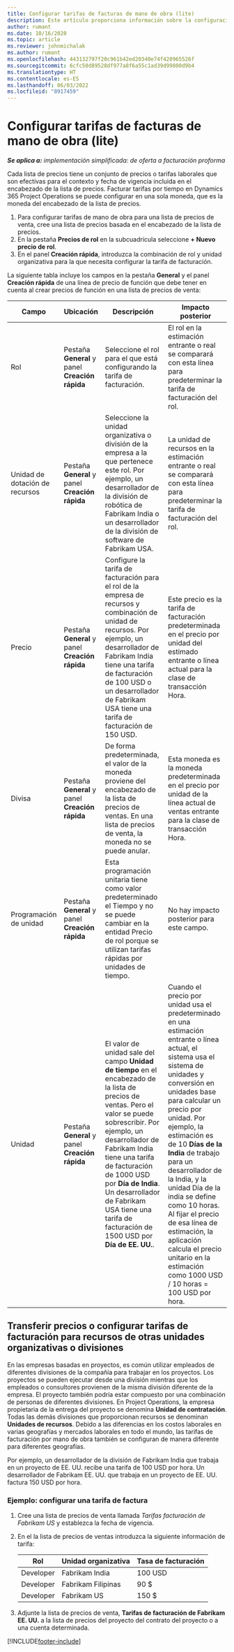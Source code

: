 ```yaml
---
title: Configurar tarifas de facturas de mano de obra (lite)
description: Este artículo proporciona información sobre la configuración de tarifas de facturación de mano de obra en Project Operations.
author: rumant
ms.date: 10/16/2020
ms.topic: article
ms.reviewer: johnmichalak
ms.author: rumant
ms.openlocfilehash: 443132797f20c961b42ed20340e74f420965526f
ms.sourcegitcommit: 6cfc50d89528df977a8f6a55c1ad39d99800d9b4
ms.translationtype: HT
ms.contentlocale: es-ES
ms.lasthandoff: 06/03/2022
ms.locfileid: "8917459"
---
```

# <a name="set-up-labor-bill-rates---lite"></a>Configurar tarifas de facturas de mano de obra (lite)

_**Se aplica a:** implementación simplificada: de oferta a facturación proforma_

Cada lista de precios tiene un conjunto de precios o tarifas laborales que son efectivas para el contexto y fecha de vigencia incluida en el encabezado de la lista de precios. Facturar tarifas por tiempo en Dynamics 365 Project Operations se puede configurar en una sola moneda, que es la moneda del encabezado de la lista de precios.

1. Para configurar tarifas de mano de obra para una lista de precios de venta, cree una lista de precios basada en el encabezado de la lista de precios. 
2. En la pestaña **Precios de rol** en la subcuadrícula seleccione **+ Nuevo precio de rol**. 
3. En el panel **Creación rápida**, introduzca la combinación de rol y unidad organizativa para la que necesita configurar la tarifa de facturación.

  La siguiente tabla incluye los campos en la pestaña **General** y el panel **Creación rápida** de una línea de precio de función que debe tener en cuenta al crear precios de función en una lista de precios de venta:

  | Campo | Ubicación | Descripción | Impacto posterior |
  | --- | --- | --- | --- |
  | Rol | Pestaña **General** y panel **Creación rápida** | Seleccione el rol para el que está configurando la tarifa de facturación. | El rol en la estimación entrante o real se comparará con esta línea para predeterminar la tarifa de facturación del rol. |
  | Unidad de dotación de recursos | Pestaña **General** y panel **Creación rápida** | Seleccione la unidad organizativa o división de la empresa a la que pertenece este rol. Por ejemplo, un desarrollador de la división de robótica de Fabrikam India o un desarrollador de la división de software de Fabrikam USA. | La unidad de recursos en la estimación entrante o real se comparará con esta línea para predeterminar la tarifa de facturación del rol. |
  | Precio | Pestaña **General** y panel **Creación rápida** | Configure la tarifa de facturación para el rol de la empresa de recursos y combinación de unidad de recursos. Por ejemplo, un desarrollador de Fabrikam India tiene una tarifa de facturación de 100 USD o un desarrollador de Fabrikam USA tiene una tarifa de facturación de 150 USD. | Este precio es la tarifa de facturación predeterminada en el precio por unidad del estimado entrante o línea actual para la clase de transacción Hora. |
  | Divisa | Pestaña **General** y panel **Creación rápida**| De forma predeterminada, el valor de la moneda proviene del encabezado de la lista de precios de ventas. En una lista de precios de venta, la moneda no se puede anular. | Esta moneda es la moneda predeterminada en el precio por unidad de la línea actual de ventas entrante para la clase de transacción Hora. |
  | Programación de unidad | Pestaña **General** y panel **Creación rápida** | Esta programación unitaria tiene como valor predeterminado el Tiempo y no se puede cambiar en la entidad Precio de rol porque se utilizan tarifas rápidas por unidades de tiempo. | No hay impacto posterior para este campo. |
  | Unidad | Pestaña **General** y panel **Creación rápida** | El valor de unidad sale del campo **Unidad de tiempo** en el encabezado de la lista de precios de ventas. Pero el valor se puede sobrescribir. Por ejemplo, un desarrollador de Fabrikam India tiene una tarifa de facturación de 1000 USD por **Día de India**. Un desarrollador de Fabrikam USA tiene una tarifa de facturación de 1500 USD por **Día de EE. UU.**. | Cuando el precio por unidad usa el predeterminado en una estimación entrante o línea actual, el sistema usa el sistema de unidades y conversión en unidades base para calcular un precio por unidad. Por ejemplo, la estimación es de 10 **Días de la India** de trabajo para un desarrollador de la India, y la unidad Día de la india se define como 10 horas. Al fijar el precio de esa línea de estimación, la aplicación calcula el precio unitario en la estimación como 1000 USD / 10 horas = 100 USD por hora. |


## <a name="transfer-pricing-or-set-up-bill-rates-for-resources-from-other-organizational-units-or-divisions"></a>Transferir precios o configurar tarifas de facturación para recursos de otras unidades organizativas o divisiones 

En las empresas basadas en proyectos, es común utilizar empleados de diferentes divisiones de la compañía para trabajar en los proyectos. Los proyectos se pueden ejecutar desde una división mientras que los empleados o consultores provienen de la misma división diferente de la empresa. El proyecto también podría estar compuesto por una combinación de personas de diferentes divisiones. En Project Operations, la empresa propietaria de la entrega del proyecto se denomina **Unidad de contratación**. Todas las demás divisiones que proporcionan recursos se denominan **Unidades de recursos**. Debido a las diferencias en los costos laborales en varias geografías y mercados laborales en todo el mundo, las tarifas de facturación por mano de obra también se configuran de manera diferente para diferentes geografías.

Por ejemplo, un desarrollador de la división de Fabrikam India que trabaja en un proyecto de EE. UU. recibe una tarifa de 100 USD por hora. Un desarrollador de Fabrikam EE. UU. que trabaja en un proyecto de EE. UU. factura 150 USD por hora.

### <a name="example-set-up-a-bill-rate"></a>Ejemplo: configurar una tarifa de factura

1. Cree una lista de precios de venta llamada *Tarifas facturación de Fabrikam US* y establezca la fecha de vigencia.
2. En el la lista de precios de ventas introduzca la siguiente información de tarifa:

    | Rol | Unidad organizativa | Tasa de facturación |
    | --- | --- | --- |
    | Developer | Fabrikam India | 100 USD |
    | Developer | Fabrikam Filipinas | 90 $ |
    | Developer | Fabrikam US | 150 $ |

3. Adjunte la lista de precios de venta, **Tarifas de facturación de Fabrikam EE. UU.** a la lista de precios del proyecto del contrato del proyecto o a una cuenta determinada.


[!INCLUDE[footer-include](../../includes/footer-banner.md)]